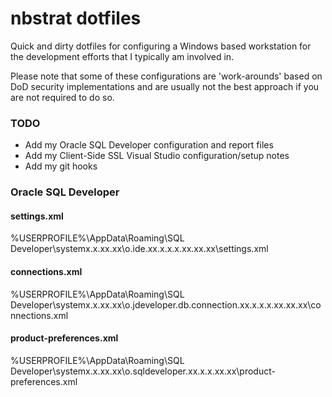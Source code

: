 # nbstrat dotfiles

Quick and dirty dotfiles for configuring a Windows based workstation for the development efforts that I typically am involved in.

Please note that some of these configurations are 'work-arounds' based on DoD security implementations and are usually not the best approach if you are not required to do so.

### TODO

* Add my Oracle SQL Developer configuration and report files
* Add my Client-Side SSL Visual Studio configuration/setup notes
* Add my git hooks



### Oracle SQL Developer

#### settings.xml
%USERPROFILE%\AppData\Roaming\SQL Developer\systemx.x.xx.xx\o.ide.xx.x.x.x.xx.xx.xx\settings.xml

#### connections.xml
%USERPROFILE%\AppData\Roaming\SQL Developer\systemx.x.xx.xx\o.jdeveloper.db.connection.xx.x.x.x.xx.xx.xx\connections.xml

#### product-preferences.xml
%USERPROFILE%\AppData\Roaming\SQL Developer\systemx.x.xx.xx\o.sqldeveloper.xx.x.x.xx.xx\product-preferences.xml
